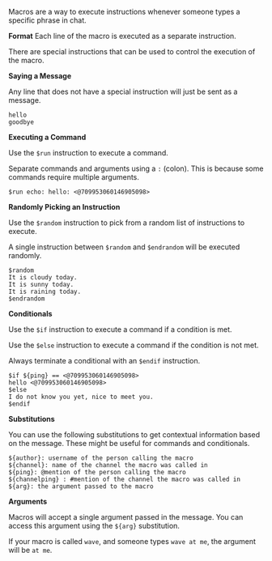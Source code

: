 Macros are a way to execute instructions whenever someone types a specific phrase in chat.

__Format__
Each line of the macro is executed as a separate instruction.

There are special instructions that can be used to control the execution of the macro.

__Saying a Message__

Any line that does not have a special instruction will just be sent as a message.
```
hello
goodbye
```

__Executing a Command__

Use the `$run` instruction to execute a command.

Separate commands and arguments using a `:` (colon). This is because some commands require multiple arguments.
```
$run echo: hello: <@709953060146905098>
```

__Randomly Picking an Instruction__

Use the `$random` instruction to pick from a random list of instructions to execute.

A single instruction between `$random` and `$endrandom` will be executed randomly.

```
$random
It is cloudy today.
It is sunny today.
It is raining today.
$endrandom
```

__Conditionals__

Use the `$if` instruction to execute a command if a condition is met.

Use the `$else` instruction to execute a command if the condition is not met.

Always terminate a conditional with an `$endif` instruction.

```
$if ${ping} == <@709953060146905098>
hello <@709953060146905098>
$else
I do not know you yet, nice to meet you.
$endif
```

__Substitutions__

You can use the following substitutions to get contextual information based on the message. These might be useful for commands and conditionals.

```
${author}: username of the person calling the macro
${channel}: name of the channel the macro was called in
${ping}: @mention of the person calling the macro
${channelping} : #mention of the channel the macro was called in
${arg}: the argument passed to the macro
```

__Arguments__

Macros will accept a single argument passed in the message. You can access this argument using the `${arg}` substitution.

If your macro is called `wave`, and someone types `wave at me`, the argument will be `at me`.
